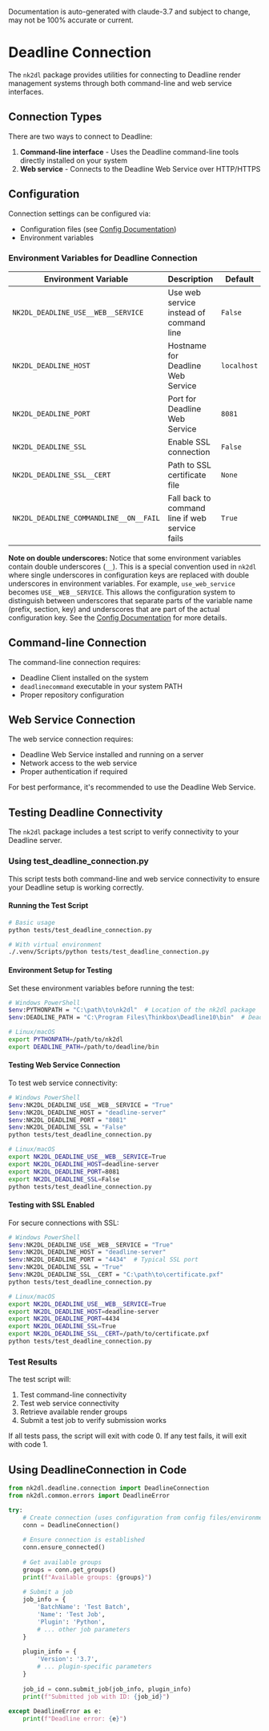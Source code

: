 Documentation is auto-generated with claude-3.7 and subject to change, may not be 100% accurate or current.

# Deadline Connection

The `nk2dl` package provides utilities for connecting to Deadline render management systems through both command-line and web service interfaces.

## Connection Types

There are two ways to connect to Deadline:

1. **Command-line interface** - Uses the Deadline command-line tools directly installed on your system
2. **Web service** - Connects to the Deadline Web Service over HTTP/HTTPS

## Configuration

Connection settings can be configured via:

- Configuration files (see [Config Documentation](config.md))
- Environment variables

### Environment Variables for Deadline Connection

| Environment Variable | Description | Default |
|----------------------|-------------|---------|
| `NK2DL_DEADLINE_USE__WEB__SERVICE` | Use web service instead of command line | `False` |
| `NK2DL_DEADLINE_HOST` | Hostname for Deadline Web Service | `localhost` |
| `NK2DL_DEADLINE_PORT` | Port for Deadline Web Service | `8081` |
| `NK2DL_DEADLINE_SSL` | Enable SSL connection | `False` |
| `NK2DL_DEADLINE_SSL__CERT` | Path to SSL certificate file | `None` |
| `NK2DL_DEADLINE_COMMANDLINE__ON__FAIL` | Fall back to command line if web service fails | `True` |

**Note on double underscores:** Notice that some environment variables contain double underscores (`__`). This is a special convention used in `nk2dl` where single underscores in configuration keys are replaced with double underscores in environment variables. For example, `use_web_service` becomes `USE__WEB__SERVICE`. This allows the configuration system to distinguish between underscores that separate parts of the variable name (prefix, section, key) and underscores that are part of the actual configuration key. See the [Config Documentation](config.md#why-double-underscores) for more details.

## Command-line Connection

The command-line connection requires:

- Deadline Client installed on the system
- `deadlinecommand` executable in your system PATH
- Proper repository configuration

## Web Service Connection

The web service connection requires:

- Deadline Web Service installed and running on a server
- Network access to the web service
- Proper authentication if required

For best performance, it's recommended to use the Deadline Web Service.

## Testing Deadline Connectivity

The `nk2dl` package includes a test script to verify connectivity to your Deadline server.

### Using test_deadline_connection.py

This script tests both command-line and web service connectivity to ensure your Deadline setup is working correctly.

#### Running the Test Script

```bash
# Basic usage
python tests/test_deadline_connection.py

# With virtual environment
./.venv/Scripts/python tests/test_deadline_connection.py
```

#### Environment Setup for Testing

Set these environment variables before running the test:

```bash
# Windows PowerShell
$env:PYTHONPATH = "C:\path\to\nk2dl"  # Location of the nk2dl package
$env:DEADLINE_PATH = "C:\Program Files\Thinkbox\Deadline10\bin"  # Deadline installation directory

# Linux/macOS
export PYTHONPATH=/path/to/nk2dl
export DEADLINE_PATH=/path/to/deadline/bin
```

#### Testing Web Service Connection

To test web service connectivity:

```bash
# Windows PowerShell
$env:NK2DL_DEADLINE_USE__WEB__SERVICE = "True"
$env:NK2DL_DEADLINE_HOST = "deadline-server"
$env:NK2DL_DEADLINE_PORT = "8081"
$env:NK2DL_DEADLINE_SSL = "False"
python tests/test_deadline_connection.py

# Linux/macOS
export NK2DL_DEADLINE_USE__WEB__SERVICE=True
export NK2DL_DEADLINE_HOST=deadline-server
export NK2DL_DEADLINE_PORT=8081
export NK2DL_DEADLINE_SSL=False
python tests/test_deadline_connection.py
```

#### Testing with SSL Enabled

For secure connections with SSL:

```bash
# Windows PowerShell
$env:NK2DL_DEADLINE_USE__WEB__SERVICE = "True"
$env:NK2DL_DEADLINE_HOST = "deadline-server"
$env:NK2DL_DEADLINE_PORT = "4434"  # Typical SSL port
$env:NK2DL_DEADLINE_SSL = "True"
$env:NK2DL_DEADLINE_SSL__CERT = "C:\path\to\certificate.pxf"
python tests/test_deadline_connection.py

# Linux/macOS
export NK2DL_DEADLINE_USE__WEB__SERVICE=True
export NK2DL_DEADLINE_HOST=deadline-server
export NK2DL_DEADLINE_PORT=4434
export NK2DL_DEADLINE_SSL=True
export NK2DL_DEADLINE_SSL__CERT=/path/to/certificate.pxf
python tests/test_deadline_connection.py
```

### Test Results

The test script will:

1. Test command-line connectivity
2. Test web service connectivity
3. Retrieve available render groups
4. Submit a test job to verify submission works

If all tests pass, the script will exit with code 0. If any test fails, it will exit with code 1.

## Using DeadlineConnection in Code

```python
from nk2dl.deadline.connection import DeadlineConnection
from nk2dl.common.errors import DeadlineError

try:
    # Create connection (uses configuration from config files/environment)
    conn = DeadlineConnection()
    
    # Ensure connection is established
    conn.ensure_connected()
    
    # Get available groups
    groups = conn.get_groups()
    print(f"Available groups: {groups}")
    
    # Submit a job
    job_info = {
        'BatchName': 'Test Batch',
        'Name': 'Test Job',
        'Plugin': 'Python',
        # ... other job parameters
    }
    
    plugin_info = {
        'Version': '3.7',
        # ... plugin-specific parameters
    }
    
    job_id = conn.submit_job(job_info, plugin_info)
    print(f"Submitted job with ID: {job_id}")
    
except DeadlineError as e:
    print(f"Deadline error: {e}") 